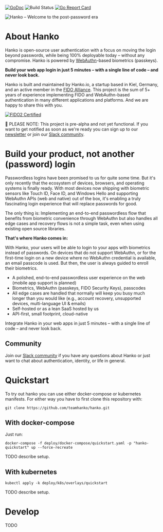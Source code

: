 [![GoDoc](https://godoc.org/github.com/teamhanko/hanko?status.svg)](https://godoc.org/github.com/teamhanko/hanko)
![Build Status](https://github.com/teamhanko/hanko/workflows/Go/badge.svg)
[![Go Report Card](https://goreportcard.com/badge/github.com/teamhanko/hanko)](https://goreportcard.com/report/github.com/teamhanko/hanko)

![Hanko – Welcome to the post-password era](https://user-images.githubusercontent.com/20115649/158687556-291e08f7-6b54-43e1-afe9-d780f19d6382.svg)

# About Hanko
Hanko is open-source user authentication with a focus on moving the login beyond passwords, while being 100% deployable today – without any compromise. Hanko is powered by [WebAuthn](https://github.com/w3c/webauthn)-based biometrics (passkeys).

**Build your web app login in just 5 minutes – with a single line of code – and never look back.**

Hanko is built and maintained by Hanko.io, a startup based in Kiel, Germany, and an active member in the [FIDO Alliance](https://fidoalliance.org/company/hanko/). This project is the sum of 5+ years of experience implementing FIDO and WebAuthn-based authentication in many different applications and platforms. 
And we are happy to share this with you.

[![FIDO2 Certified](https://user-images.githubusercontent.com/20115649/159896561-a94022ba-0e95-417e-807d-b4b7ce19371c.svg)](https://fidoalliance.org/company/hanko/)

🚧 PLEASE NOTE: This project is pre-alpha and not yet functional. If you want to get notified as soon as we're ready you can sign up to our [newsletter](https://www.hanko.io/updates) or join our [Slack community](https://www.hanko.io/community).

# Build your product, not another (password) login
Passwordless logins have been promised to us for quite some time. 
But it's only recently that the ecosystem of devices, browsers, and operating systems is finally ready. 
With most devices now shipping with biometric sensors like Touch ID, Face ID, and Windows Hello and supporting WebAuthn APIs (web and native) out of the box, it's enabling a truly fascinating login experience that will replace passwords for good.

The only thing is: Implementing an end-to-end passwordless flow that benefits from biometric convenience through WebAuthn but also handles all edge cases and recovery flows is not a simple task, even when using existing open source libraries.

**That's where Hanko comes in:**

With Hanko, your users will be able to login to your apps with biometrics instead of passwords. On devices that do not support WebAuthn, or for the first-time login on a new device where no WebAuthn credential is available, an email passcode is used. But then, the user is always guided to enroll their biometrics.

- A polished, end-to-end passwordless user experience on the web (mobile app support is planned)
- Biometrics, WebAuthn (passkeys, FIDO Security Keys), passcodes
- All edge cases are handled that normally will keep you busy much longer than you would like (e.g., account recovery, unsupported devices, multi-language UI & emails)
- Self-hosted or as a lean SaaS hosted by us
- API-first, small footprint, cloud-native

Integrate Hanko in your web apps in just 5 minutes – with a single line of code – and never look back.

## Community
Join our [Slack community](https://www.hanko.io/community) if you have any questions about Hanko or just want to chat about authentication, identity, or life in general.

# Quickstart
To try out hanko you can use either docker-compose or kubernetes manifests. For either way you have to first clone this repository with:
```
git clone https://github.com/teamhanko/hanko.git
```

## With docker-compose
Just run:
```
docker-compose -f deploy/docker-compose/quickstart.yaml -p "hanko-quickstart" up --force-recreate
```
TODO describe setup.
## With kubernetes
```
kubectl apply -k deploy/k8s/overlays/quickstart
```
TODO describe setup.
# Develop
TODO
